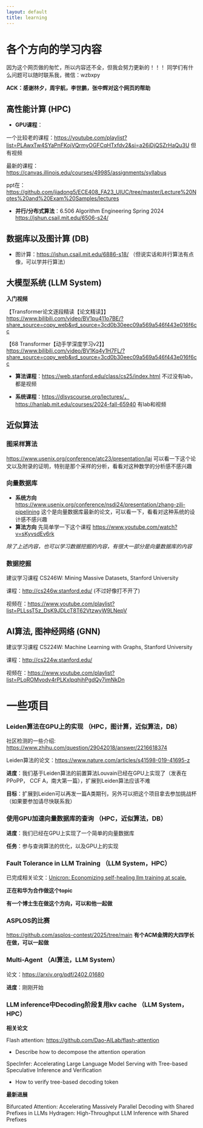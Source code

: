 ```yaml
---
layout: default
title: learning
---
```

# 各个方向的学习内容

因为这个网页做的匆忙，所以内容还不全，但我会努力更新的！！！
同学们有什么问题可以随时联系我，微信：wzbxpy

__ACK：感谢林夕，周宇航，李世鹏，张中辉对这个网页的帮助__

## 高性能计算 (HPC)

- __GPU课程__：
  
一个比较老的课程：https://youtube.com/playlist?list=PLAwxTw4SYaPnFKojVQrmyOGFCqHTxfdv2&si=a26iDjQSZrHaQu3U 但有视频

最新的课程：https://canvas.illinois.edu/courses/49985/assignments/syllabus

ppt在：https://github.com/jiadong5/ECE408_FA23_UIUC/tree/master/Lecture%20Notes%20and%20Exam%20Samples/lectures

- __并行/分布式算法__：6.506 Algorithm Engineering Spring 2024 
https://jshun.csail.mit.edu/6506-s24/

## 数据库以及图计算 (DB)

- 图计算：https://jshun.csail.mit.edu/6886-s18/ （但说实话和并行算法有点像，可以学并行算法）

## 大模型系统 (LLM System)

__入门视频__

【Transformer论文逐段精读【论文精读】】 https://www.bilibili.com/video/BV1pu411o7BE/?share_source=copy_web&vd_source=3cd0b30eec09a569a546f443e016f6cc

【68 Transformer【动手学深度学习v2】】 https://www.bilibili.com/video/BV1Kq4y1H7FL/?share_source=copy_web&vd_source=3cd0b30eec09a569a546f443e016f6cc

- __算法课程__：https://web.stanford.edu/class/cs25/index.html 不过没有lab，都是视频

- __系统课程__：https://dlsyscourse.org/lectures/，https://hanlab.mit.edu/courses/2024-fall-65940 有lab和视频


## 近似算法

### 图采样算法
https://www.usenix.org/conference/atc23/presentation/lai 
可以看一下这个论文以及附录的证明，特别是那个采样的分析，看看对这种数学的分析感不感兴趣

### 向量数据库
- __系统方向__ https://www.usenix.org/conference/nsdi24/presentation/zhang-zili-pipelining 这个是向量数据库最新的论文，可以看一下，看看对这种系统的设计感不感兴趣
- __算法方向__ 先简单学一下这个课程 https://www.youtube.com/watch?v=sKyvsdEv6rk

_除了上述内容，也可以学习数据挖掘的内容，有很大一部分是向量数据库的内容_

### 数据挖掘

建议学习课程 CS246W: Mining Massive Datasets, Stanford University

课程：http://cs246w.stanford.edu/ (不过好像打不开了)

视频在：https://www.youtube.com/playlist?list=PLLssT5z_DsK9JDLcT8T62VtzwyW9LNepV

## AI算法, 图神经网络 (GNN)

建议学习课程 CS224W: Machine Learning with Graphs, Stanford University

课程：http://cs224w.stanford.edu/

视频在：https://www.youtube.com/playlist?list=PLoROMvodv4rPLKxIpqhjhPgdQy7imNkDn


# 一些项目

### Leiden算法在GPU上的实现 （HPC，图计算，近似算法，DB）
社区检测的一些介绍: https://www.zhihu.com/question/29042018/answer/2216618374

Leiden算法的论文：https://www.nature.com/articles/s41598-019-41695-z

__进度__：我们基于Leiden算法的前置算法Louvain已经在GPU上实现了（发表在PPoPP， CCF A，南大第一篇），扩展到Leiden算法应该不难

__目标__：扩展到Leiden可以再发一篇A类期刊，另外可以把这个项目拿去参加挑战杯（如果要参加请尽快联系我）

### 使用GPU加速向量数据库的查询 （HPC，近似算法，DB）

__进度__：我们已经在GPU上实现了一个简单的向量数据库

__任务__：参与查询算法的优化，以及GPU上的实现

### Fault Tolerance in LLM Training （LLM System，HPC）

已完成相关论文：[Unicron: Economizing self-healing llm training at scale.](https://arxiv.org/pdf/2401.00134)

__正在和华为合作做这个topic__

__有一个博士生在做这个方向，可以和他一起做__

### ASPLOS的比赛

https://github.com/asplos-contest/2025/tree/main
__有个ACM金牌的大四学长在做，可以一起做__

### Multi-Agent （AI算法，LLM System）

论文：https://arxiv.org/pdf/2402.01680

__进度__：刚刚开始

### LLM inference中Decoding阶段复用kv cache （LLM System，HPC）

__相关论文__

Flash attention: https://github.com/Dao-AILab/flash-attention
- Describe how to decompose the attention operation

SpecInfer: Accelerating Large Language Model Serving with Tree-based Speculative Inference and Verification
- How to verify tree-based decoding token

__最新进展__

Bifurcated Attention: Accelerating Massively Parallel Decoding with Shared Prefixes in LLMs
Hydragen: High-Throughput LLM Inference with Shared Prefixes

